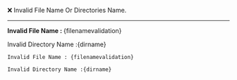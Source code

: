 ❌ Invalid File Name Or Directories Name.

<hr>

<b>Invalid File Name : </b>{filenamevalidation}

</b>Invalid Directory Name :</b>{dirname}

```
Invalid File Name : {filenamevalidation}

Invalid Directory Name :{dirname}

```